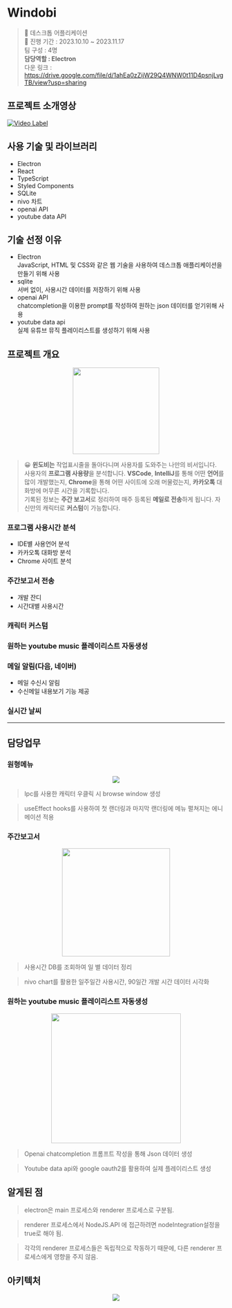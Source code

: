 # Windobi

> 📱 데스크톱 어플리케이션  
> 📆 진행 기간 : 2023.10.10 ~ 2023.11.17  
> 팀 구성 : 4명  
> **담당역할 : Electron**  
> 다운 링크 : https://drive.google.com/file/d/1ahEa0zZijW29Q4WNW0t11D4psnjLvgTB/view?usp=sharing  

## 프로젝트 소개영상
[![Video Label](http://img.youtube.com/vi/UjIa21FY2bo/0.jpg)](https://www.youtube.com/watch?v=UjIa21FY2bo)

## 사용 기술 및 라이브러리

- Electron
- React
- TypeScript
- Styled Components
- SQLite
- nivo 차트
- openai API
- youtube data API

## 기술 선정 이유

- Electron  
  JavaScript, HTML 및 CSS와 같은 웹 기술을 사용하여 데스크톱 애플리케이션을 만들기 위해 사용
- sqlite  
  서버 없이, 사용시간 데이터를 저장하기 위해 사용
- openai API  
  chatcompletion을 이용한 prompt를 작성하여 원하는 json 데이터를 얻기위해 사용
- youtube data api  
  실제 유튜브 뮤직 플레이리스트를 생성하기 위해 사용

## 프로젝트 개요

<p align="center">
<img src="https://github.com/mincheolsong/Windobi/assets/80660585/8b694828-458c-4be7-8683-e5f3c3e05a9f" height="200px"/></p>

> 😀 **윈도비는** 작업표시줄을 돌아다니며 사용자를 도와주는 나만의 비서입니다.<br> 사용자의 **프로그램 사용량**을 분석합니다. **VSCode**, **IntelliJ**를 통해 어떤 **언어**를 많이 개발했는지, **Chrome**을 통해 어떤 사이트에 오래 머물렀는지, **카카오톡** 대화방에 머무른 시간을 기록합니다.<br> 기록된 정보는 **주간 보고서**로 정리하여 매주 등록된 **메일로 전송**하게 됩니다.
> 자신만의 캐릭터로 **커스텀**이 가능합니다.

### 프로그램 사용시간 분석

- IDE별 사용언어 분석
- 카카오톡 대화방 분석
- Chrome 사이트 분석

### 주간보고서 전송

- 개발 잔디
- 시간대별 사용시간

### 캐릭터 커스텀

### 원하는 youtube music 플레이리스트 자동생성

### 메일 알림(다음, 네이버)

- 메일 수신시 알림
- 수신메일 내용보기 기능 제공

### 실시간 날씨

---

## 담당업무

### 원형메뉴

<p align="center"><img src="https://github.com/mincheolsong/Windobi/assets/80660585/000c264d-c86e-49b5-af47-4e5ac18cc4c7"/></p>

> Ipc를 사용한 캐릭터 우클릭 시 browse window 생성

> useEffect hooks를 사용하여 첫 랜더링과 마지막 랜더링에 메뉴 펼쳐지는 에니메이션 적용

### 주간보고서

<p align="center"><img src="https://github.com/mincheolsong/Windobi/assets/80660585/20e470e0-42f8-4701-800d-4255ba834806" height="250px"/></p>

> 사용시간 DB를 조회하여 일 별 데이터 정리

> nivo chart를 활용한 일주일간 사용시간, 90일간 개발 시간 데이터 시각화

### 원하는 youtube music 플레이리스트 자동생성

<p align="center"><img src="https://github.com/mincheolsong/Windobi/assets/80660585/80120658-d4f8-4e9a-9209-d86aa14f397d" height="300"/></p>

> Openai chatcompletion 프롬프트 작성을 통해 Json 데이터 생성

> Youtube data api와 google oauth2를 활용하여 실제 플레이리스트 생성

## 알게된 점

> electron은 main 프로세스와 renderer 프로세스로 구분됨.

> renderer 프로세스에서 NodeJS.API 에 접근하려면 nodeIntegration설정을 true로 해야 됨.

> 각각의 renderer 프로세스들은 독립적으로 작동하기 때문에, 다른 renderer 프로세스에게 영향을 주지 않음.

## 아키텍처

<p align="center"><img src="https://github.com/mincheolsong/Windobi/assets/80660585/eb66b7a1-3959-4e70-a633-8dcb8d32343d"/></p>
